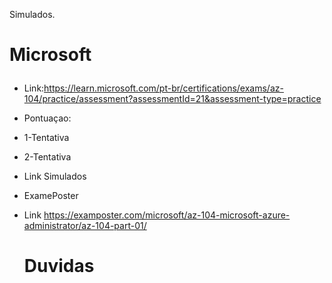 Simulados.

# Microsoft </P>

- Link:https://learn.microsoft.com/pt-br/certifications/exams/az-104/practice/assessment?assessmentId=21&assessment-type=practice </P>
- Pontuaçao:

- 1-Tentativa
- 2-Tentativa

- Link Simulados </P>
- ExamePoster </P>
- Link https://examposter.com/microsoft/az-104-microsoft-azure-administrator/az-104-part-01/ </P>

  # Duvidas
